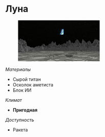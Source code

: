 # Луна

<figure><img src="../../.gitbook/assets/moon_landscape.png" alt=""><figcaption></figcaption></figure>

_Материалы_

* Сырой титан
* Осколок аметиста
* Блок ИИ

_Климат_&#x20;

* **Пригодная**

_Доступность_

* Ракета

